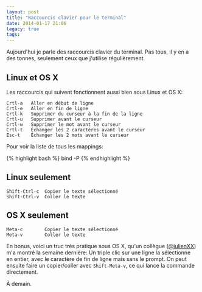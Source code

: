 ```yaml
---
layout: post
title: "Raccourcis clavier pour le terminal"
date: 2014-01-17 21:06
legacy: true
tags:
---
```




Aujourd'hui je parle des raccourcis clavier du terminal. Pas tous, il y
en a des tonnes, seulement ceux que j'utilise régulièrement.

<!-- more -->

Linux et OS X
-------------

Les raccourcis qui suivent fonctionnent aussi bien sous Linux et
OS X:

    Crtl-a   Aller en début de ligne
    Crtl-e   Aller en fin de ligne
    Crtl-k   Supprimer du curseur à la fin de la ligne
    Crtl-u   Supprimer avant le curseur
    Crtl-w   Supprimer le mot avant le curseur
    Crtl-t   Échanger les 2 caractères avant le curseur
    Esc-t    Échanger les 2 mots avant le curseur

Pour voir la liste de tous les mappings:

{% highlight bash %}
bind -P
{% endhighlight %}

Linux seulement
---------------

    Shift-Ctrl-c  Copier le texte sélectionné
    Shift-Ctrl-v  Coller le texte

OS X seulement
--------------

    Meta-c        Copier le texte sélectionné
    Meta-v        Coller le texte

En bonus, voici un truc très pratique sous OS X, qu'un collègue
([@julienXX](https://twitter.com/julienXX)) m'a
montré la semaine dernière: Un triple clic sur une ligne la sélectionne en
entier, avec le caractère de fin de ligne mais sans le prompt. On peut ensuite
faire un copier/coller avec `Shift-Meta-v`, ce qui lance la commande
directement.



À demain.


